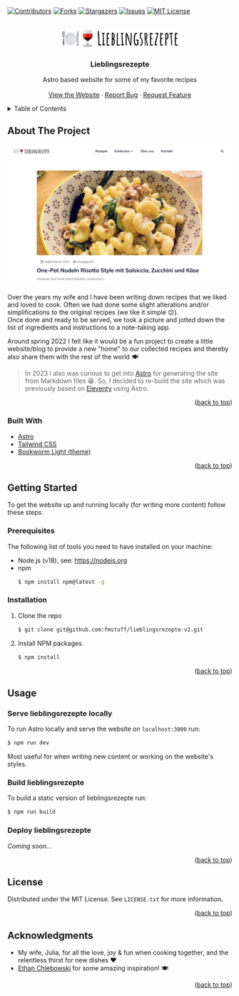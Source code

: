 <div id="top"></div><!-- for back-linking to the top of the README -->

[![Contributors][contributors-shield]][contributors-url]
[![Forks][forks-shield]][forks-url]
[![Stargazers][stars-shield]][stars-url]
[![Issues][issues-shield]][issues-url]
[![MIT License][license-shield]][license-url]

<!-- PROJECT LOGO -->
<br />

<div align="center">
  <a href="https://github.com/fmstuff/lieblingsrezepte">
    <img src="public/images/logo.png" width="260" alt="Logo">
  </a>

  <h3>Lieblingsrezepte</h3>

  <p>
    Astro based website for some of my favorite recipes
    <br />
    <br />
    <a href="https://fmstuff.github.io/lieblingsrezepte/">View the Website</a>
    ·
    <a href="https://github.com/fmstuff/lieblingsrezepte-v2/issues">Report Bug</a>
    ·
    <a href="https://github.com/fmstuff/lieblingsrezepte-v2/issues">Request Feature</a>
  </p>
</div>

<!-- TABLE OF CONTENTS -->
<details>
  <summary>Table of Contents</summary>
  <ol>
    <li>
      <a href="#about-the-project">About The Project</a>
      <ul>
        <li><a href="#built-with">Built With</a></li>
      </ul>
    </li>
    <li>
      <a href="#getting-started">Getting Started</a>
      <ul>
        <li><a href="#prerequisites">Prerequisites</a></li>
        <li><a href="#installation">Installation</a></li>
      </ul>
    </li>
    <li>
      <a href="#usage">Usage</a>
      <ul>
        <li><a href="#serve-lieblingsrezepte-locally">Serve lieblingsrezepte locally</a></li>
        <li><a href="#build-lieblingsrezepte">Build lieblingsrezepte</a></li>
      </ul>
    </li>
    <li><a href="#license">License</a></li>
    <li><a href="#acknowledgments">Acknowledgments</a></li>
  </ol>
</details>

<!-- ABOUT THE PROJECT -->

## About The Project

[![Product Name Screen Shot][product-screenshot]](https://fmstuff.github.io/lieblingsrezepte/)

Over the years my wife and I have been writing down recipes that we liked and
loved to cook. Often we had done some slight alterations and/or simplifications
to the original recipes (we like it simple 😉).  
Once done and ready to be served, we took a picture and jotted down the list of
ingredients and instructions to a note-taking app.

Around spring 2022 I felt like it would be a fun project to create a little
website/blog to provide a new "home" to our collected recipes and thereby also
share them with the rest of the world 🍽

> In 2023 I also was curious to get into [Astro][astro-url] for generating the
> site from Markdown files 😁. So, I decided to re-build the site which was
> previously based on [Eleventy][eleventy-url] using Astro.

<p align="right">(<a href="#top">back to top</a>)</p>

### Built With

- [Astro][astro-url]
- [Tailwind CSS][tailwind-url]
- [Bookworm Light (theme)][bookworm-url]

<p align="right">(<a href="#top">back to top</a>)</p>

<!-- GETTING STARTED -->

## Getting Started

To get the website up and running locally (for writing more content) follow
these steps.

### Prerequisites

The following list of tools you need to have installed on your machine:

- Node.js (v18), see: https://nodejs.org
- npm
  ```sh
  $ npm install npm@latest -g
  ```

### Installation

1. Clone the repo
   ```sh
   $ git clone git@github.com:fmstuff/lieblingsrezepte-v2.git
   ```
2. Install NPM packages
   ```sh
   $ npm install
   ```

<p align="right">(<a href="#top">back to top</a>)</p>

## Usage

### Serve lieblingsrezepte locally

To run Astro locally and serve the website on `localhost:3000` run:

```sh
$ npm run dev
```

Most useful for when writing new content or working on the website's styles.

### Build lieblingsrezepte

To build a static version of lieblingsrezepte run:

```sh
$ npm run build
```

### Deploy lieblingsrezepte

_Coming soon..._

<p align="right">(<a href="#top">back to top</a>)</p>

<!-- LICENSE -->

## License

Distributed under the MIT License. See `LICENSE.txt` for more information.

<p align="right">(<a href="#top">back to top</a>)</p>

<!-- ACKNOWLEDGMENTS -->

## Acknowledgments

- My wife, Julia, for all the love, joy & fun when cooking together, and the
  relentless thirst for new dishes ❤️
- [Ethan Chlebowski](https://www.youtube.com/c/CookwithE) for some amazing inspiration! 🍽

<p align="right">(<a href="#top">back to top</a>)</p>

<!-- MARKDOWN LINKS & IMAGES -->
<!-- https://www.markdownguide.org/basic-syntax/#reference-style-links -->

[contributors-shield]: https://img.shields.io/github/contributors/fmstuff/lieblingsrezepte-v2.svg?style=for-the-badge
[contributors-url]: https://github.com/fmstuff/lieblingsrezepte-v2/graphs/contributors
[forks-shield]: https://img.shields.io/github/forks/fmstuff/lieblingsrezepte-v2.svg?style=for-the-badge
[forks-url]: https://github.com/fmstuff/lieblingsrezepte-v2/network/members
[stars-shield]: https://img.shields.io/github/stars/fmstuff/lieblingsrezepte-v2.svg?style=for-the-badge
[stars-url]: https://github.com/fmstuff/lieblingsrezepte-v2/stargazers
[issues-shield]: https://img.shields.io/github/issues/fmstuff/lieblingsrezepte-v2.svg?style=for-the-badge
[issues-url]: https://github.com/fmstuff/lieblingsrezepte-v2/issues
[license-shield]: https://img.shields.io/github/license/fmstuff/lieblingsrezepte-v2.svg?style=for-the-badge
[license-url]: https://github.com/fmstuff/lieblingsrezepte-v2/blob/main/LICENSE.txt
[eleventy-url]: https://www.11ty.dev/
[product-screenshot]: ./public/images/project_screenshot.png
[astro-url]: https://astro.build/
[tailwind-url]: https://tailwindcss.com/
[bookworm-url]: https://github.com/themefisher/bookworm-light-astro
